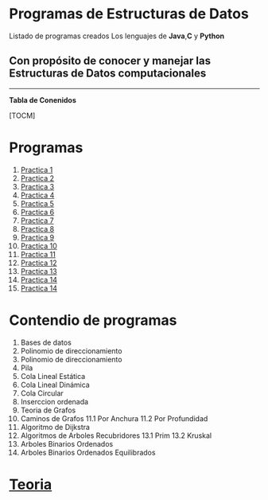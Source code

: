﻿# Programas de Estructuras de Datos

Listado de programas creados Los lenguajes de **Java**,**C** y **Python**

Con propósito de conocer y manejar las Estructuras de Datos computacionales
-

--------------


**Tabla de Conenidos**

[TOCM]


# Programas
1. [Practica 1](https://github.com/Fatake/estructurasDatos/tree/master/Practica%201http:// "Practica 1")
2. [Practica 2](https://github.com/Fatake/estructurasDatos/tree/master/Practica%202 "Practica 2")
3. [Practica 3](https://github.com/Fatake/estructurasDatos/tree/master/Practica%203 "Practica 3")
4. [Practica 4](https://github.com/Fatake/estructurasDatos/tree/master/Practica%204 "Practica 4")
5. [Practica 5](https://github.com/Fatake/estructurasDatos/tree/master/Practica%205 "Practica 5")
6. [Practica 6](https://github.com/Fatake/estructurasDatos/tree/master/Practica%206 "Practica 6")
7. [Practica 7](https://github.com/Fatake/estructurasDatos/tree/master/Practica%207 "Practica 7")
8. [Practica 8](https://github.com/Fatake/estructurasDatos "Practica 8")
9. [Practica 9](https://github.com/Fatake/estructurasDatos "Practica 9") 
10. [Practica 10](https://github.com/Fatake/estructurasDatos/tree/master/Practica%2010 "Practica 10") 
11. [Practica 11](https://github.com/Fatake/estructurasDatos/tree/master/Practica%2011 "Practica 11")
12. [Practica 12](https://github.com/Fatake/estructurasDatos/tree/master/Practica%2012 "Practica 12")
13. [Practica 13](https://github.com/Fatake/estructurasDatos/tree/master/Practica%2013 "Practica 13s")
14. [Practica 14](https://github.com/Fatake/estructurasDatos/tree/master/Practica%2014 "Practica 14")
15. [Practica 14](https://github.com/Fatake/estructurasDatos)

# Contendio de programas
1. Bases de datos
2. Polinomio de direccionamiento
3. Polinomio de direccionamiento
4. Pila
5. Cola Lineal Estática
6. Cola Lineal Dinámica
7. Cola Circular
9. Inserccion ordenada
10. Teoria de Grafos
11. Caminos de Grafos
	11.1 Por Anchura
	11.2 Por Profundidad
12. Algoritmo de Dijkstra
13. Algoritmos de Arboles Recubridores
	13.1 Prim
	13.2 Kruskal
14. Arboles Binarios Ordenados
15. Arboles Binarios Ordenados Equilibrados
# [Teoria](https://github.com/Fatake/estructurasDatos/tree/master/Teoria)
